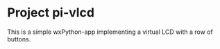 Project pi-vlcd
===============

This is a simple wxPython-app implementing a virtual LCD with a row of
buttons.

